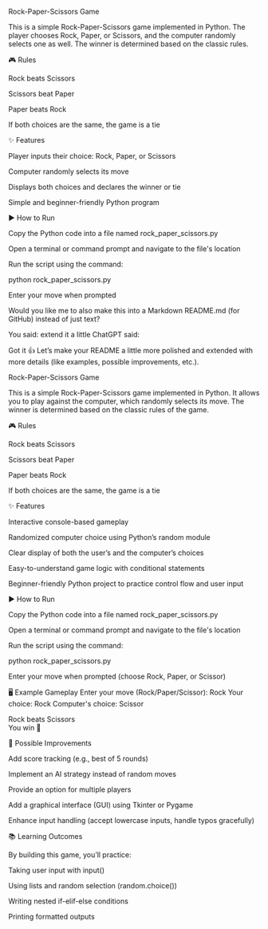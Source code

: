 Rock-Paper-Scissors Game

This is a simple Rock-Paper-Scissors game implemented in Python.
The player chooses Rock, Paper, or Scissors, and the computer randomly selects one as well.
The winner is determined based on the classic rules.

🎮 Rules

Rock beats Scissors

Scissors beat Paper

Paper beats Rock

If both choices are the same, the game is a tie

✨ Features

Player inputs their choice: Rock, Paper, or Scissors

Computer randomly selects its move

Displays both choices and declares the winner or tie

Simple and beginner-friendly Python program

▶️ How to Run

Copy the Python code into a file named rock_paper_scissors.py

Open a terminal or command prompt and navigate to the file's location

Run the script using the command:

python rock_paper_scissors.py


Enter your move when prompted

Would you like me to also make this into a Markdown README.md (for GitHub) instead of just text?

You said:
extend it a little
ChatGPT said:

Got it 👍 Let’s make your README a little more polished and extended with more details (like examples, possible improvements, etc.).

Rock-Paper-Scissors Game

This is a simple Rock-Paper-Scissors game implemented in Python.
It allows you to play against the computer, which randomly selects its move.
The winner is determined based on the classic rules of the game.

🎮 Rules

Rock beats Scissors

Scissors beat Paper

Paper beats Rock

If both choices are the same, the game is a tie

✨ Features

Interactive console-based gameplay

Randomized computer choice using Python’s random module

Clear display of both the user’s and the computer’s choices

Easy-to-understand game logic with conditional statements

Beginner-friendly Python project to practice control flow and user input

▶️ How to Run

Copy the Python code into a file named rock_paper_scissors.py

Open a terminal or command prompt and navigate to the file's location

Run the script using the command:

python rock_paper_scissors.py


Enter your move when prompted (choose Rock, Paper, or Scissor)

🖥 Example Gameplay
Enter your move (Rock/Paper/Scissor): Rock
Your choice:  Rock
Computer's choice:  Scissor  

Rock beats Scissors  
You win 🎉

🚀 Possible Improvements

Add score tracking (e.g., best of 5 rounds)

Implement an AI strategy instead of random moves

Provide an option for multiple players

Add a graphical interface (GUI) using Tkinter or Pygame

Enhance input handling (accept lowercase inputs, handle typos gracefully)

📚 Learning Outcomes

By building this game, you’ll practice:

Taking user input with input()

Using lists and random selection (random.choice())

Writing nested if-elif-else conditions

Printing formatted outputs
